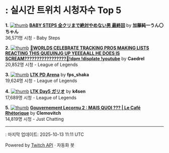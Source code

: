 # : 실시간 트위치 시청자수 Top 5

**1.** [![thumb](https://static-cdn.jtvnw.net/previews-ttv/live_user_kato_junichi0817-320x180.jpg)](https://twitch.tv/加藤純一うん〇ちゃん)
**[BABY STEPS 全クリまで絶対やめない男 最終回](https://twitch.tv/加藤純一うん〇ちゃん)** by **加藤純一うん〇ちゃん**<br>36,571명 시청  - Baby Steps

**2.** [![thumb](https://static-cdn.jtvnw.net/previews-ttv/live_user_caedrel-320x180.jpg)](https://twitch.tv/Caedrel)
**[🔴WORLDS CELEBRATE TRACKING PROS MAKING LISTS REACTING THIS QUEUINJG UP YEEEAALL HE DOES IS SCREAM?????????????????🔴!dpm !displate !youtube](https://twitch.tv/Caedrel)** by **Caedrel**<br>20,852명 시청  - League of Legends

**3.** [![thumb](https://static-cdn.jtvnw.net/previews-ttv/live_user_fps_shaka-320x180.jpg)](https://twitch.tv/fps_shaka)
**[LTK PD Arena](https://twitch.tv/fps_shaka)** by **fps_shaka**<br>19,624명 시청  - League of Legends

**4.** [![thumb](https://static-cdn.jtvnw.net/previews-ttv/live_user_k4sen-320x180.jpg)](https://twitch.tv/k4sen)
**[LTK Day5 ガリオ](https://twitch.tv/k4sen)** by **k4sen**<br>17,689명 시청  - League of Legends

**5.** [![thumb](https://static-cdn.jtvnw.net/previews-ttv/live_user_clemovitch-320x180.jpg)](https://twitch.tv/Clemovitch)
**[Gouvernement Lecornu 2 : MAIS QUOI ??? | Le Café Rhétorique](https://twitch.tv/Clemovitch)** by **Clemovitch**<br>14,819명 시청  - Just Chatting


---
: 마지막 업데이트: 2025-10-13 11:11 UTC

Powered by [Twitch API](https://dev.twitch.tv/docs/api/reference) · 자동화 봇